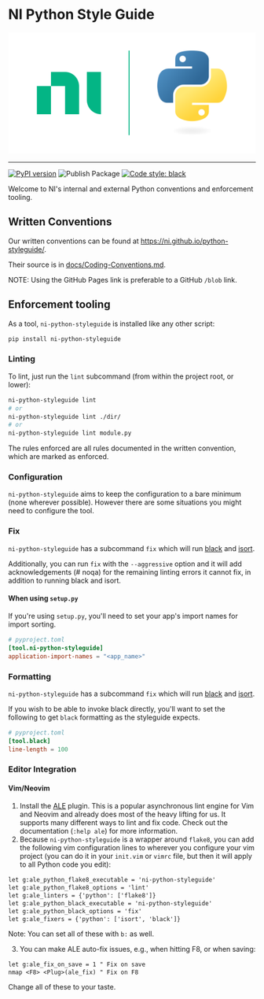# NI Python Style Guide

![logo](https://raw.githubusercontent.com/ni/python-styleguide/main/docs/logo.svg)

---

[![PyPI version](https://badge.fury.io/py/ni-python-styleguide.svg)](https://badge.fury.io/py/ni-python-styleguide) ![Publish Package](https://github.com/ni/python-styleguide/workflows/Publish%20Package/badge.svg) [![Code style: black](https://img.shields.io/badge/code%20style-black-000000.svg)](https://github.com/psf/black)


Welcome to NI's internal and external Python conventions and enforcement tooling.

## Written Conventions

Our written conventions can be found at https://ni.github.io/python-styleguide/.

Their source is in [docs/Coding-Conventions.md](https://github.com/ni/python-styleguide/tree/main/docs/Coding-Conventions.md).

NOTE: Using the GitHub Pages link is preferable to a GitHub `/blob` link.

## Enforcement tooling

As a tool, `ni-python-styleguide` is installed like any other script:

```bash
pip install ni-python-styleguide
```

### Linting

To lint, just run the `lint` subcommand (from within the project root, or lower):

```bash
ni-python-styleguide lint
# or
ni-python-styleguide lint ./dir/
# or
ni-python-styleguide lint module.py
```

The rules enforced are all rules documented in the written convention, which are marked as enforced.

### Configuration

`ni-python-styleguide` aims to keep the configuration to a bare minimum (none wherever possible).
However there are some situations you might need to configure the tool.

### Fix

`ni-python-styleguide` has a subcommand `fix` which will run [black](https://pypi.org/project/black/) and [isort](https://pycqa.github.io/isort/).

Additionally, you can run `fix` with the `--aggressive` option and it will add acknowledgements (# noqa) for the remaining linting errors
it cannot fix, in addition to running black and isort. 

#### When using `setup.py`

If you're using `setup.py`, you'll need to set your app's import names for import sorting.

```toml
# pyproject.toml
[tool.ni-python-styleguide]
application-import-names = "<app_name>"
```

### Formatting

`ni-python-styleguide` has a subcommand `fix` which will run [black](https://pypi.org/project/black/) and [isort](https://pycqa.github.io/isort/).

If you wish to be able to invoke black directly, you'll want to set the following to get `black` formatting as the styleguide expects.

```toml
# pyproject.toml
[tool.black]
line-length = 100
```

### Editor Integration

#### Vim/Neovim

1. Install the [ALE](https://github.com/dense-analysis/ale) plugin. This is a
   popular asynchronous lint engine for Vim and Neovim and already does most of
   the heavy lifting for us. It supports many different ways to lint and fix
   code. Check out the documentation (`:help ale`) for more information.
2. Because `ni-python-styleguide` is a wrapper around `flake8`, you can add the
   following vim configuration lines to wherever you configure your vim project
   (you can do it in your `init.vim` or `vimrc` file, but then it will apply to
   all Python code you edit):

```vim
let g:ale_python_flake8_executable = 'ni-python-styleguide'
let g:ale_python_flake8_options = 'lint'
let g:ale_linters = {'python': ['flake8']}
let g:ale_python_black_executable = 'ni-python-styleguide'
let g:ale_python_black_options = 'fix'
let g:ale_fixers = {'python': ['isort', 'black']}
```

   Note: You can set all of these with `b:` as well.

3. You can make ALE auto-fix issues, e.g., when hitting F8, or when saving:

```vim
let g:ale_fix_on_save = 1 " Fix on save
nmap <F8> <Plug>(ale_fix) " Fix on F8
```

  Change all of these to your taste.
